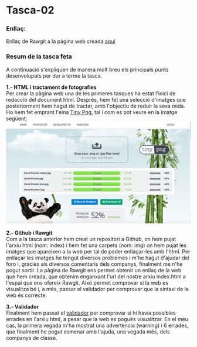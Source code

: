 # Tasca-02
### **Enllaç:**

Enllaç de Rawgit a la pàgina web creada [aquí](https://rawgit.com/miquelpeixet/Tasca-02/master/index.html)

### **Resum de la tasca feta**  
A continuació s'expliquen de manera molt breu els principals punts desenvolupats per dur a terme la tasca. 

**1.- HTML i tractament de fotografies**   
Per crear la pàgina web una de les primeres tasques ha estat l'inici de redacció del document html. Després, hem fet una selecció d'imatges que posteriorment hem hagut de tractar, amb l'objectiu de reduir la seva mida. Ho hem fet emprant l'eina [Tiny Png](https://tinypng.com), tal i com es pot veure en la imatge següent: ![Captura Tiny png](https://github.com/miquelpeixet/Tasca-02/blob/master/Captures%20de%20pantalla/Tiny-png-1.png)

**2.- Github i Rawgit**  
Com a la tasca anterior hem creat un repositori a Github, on hem pujat l'arxiu html (nom: índex) i hem fet una carpeta (nom: img) on hem pujat les imatges que apareixen a la web per tal de poder enllaçar-les amb l'html. Per enllaçar les imatges he tengut diversos problemes i m'he hagut d'ajudar del foro i, gràcies als diversos comentaris dels companys, finalment me n'he pogut sortir. 
La pàgina de Rawgit ens permet obtenir un enllaç de la web que hem creada, que obtenim enganxant l'url del nostre arxiu index.html a l'espai que ens ofereix Rawgit. Això permet comprovar si la web es visualitza bé i, a més, passar el validador per comprovar que la sintaxi de la web és correcte. 

**3.- Validador**   
Finalment hem passat el [validador](https://validator.w3.org) per comprovar si hi havia possibles errades en l'arxiu html, a pesar que la web es pogués visualitzar. En el meu cas, la primera vegada m'ha mostrat una advertència (warning) i 6 errades, que finalment he pogut esmenar amb l'ajuda, una vegada més, dels companys de classe. 

